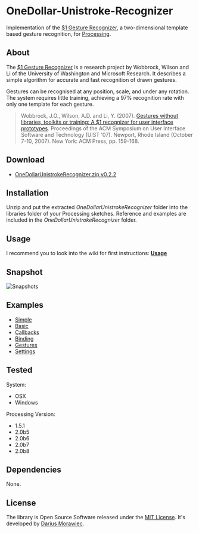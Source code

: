 # OneDollar-Unistroke-Recognizer

Implementation of the [$1 Gesture Recognizer](http://depts.washington.edu/aimgroup/proj/dollar/), a two-dimensional template based gesture recognition, for [Processing](http://processing.org/).

## About

The [$1 Gesture Recognizer](http://depts.washington.edu/aimgroup/proj/dollar/) is a research project by Wobbrock, Wilson and Li of the University of Washington and Microsoft Research. It describes a simple algorithm for accurate and fast recognition of drawn gestures.

Gestures can be recognised at any position, scale, and under any rotation. The system requires little training, achieving a 97% recognition rate with only one template for each gesture.

> Wobbrock, J.O., Wilson, A.D. and Li, Y. (2007). [Gestures without libraries, toolkits or training: A $1 recognizer for user interface prototypes](http://faculty.washington.edu/wobbrock/pubs/uist-07.1.pdf). Proceedings of the ACM Symposium on User Interface Software and Technology (UIST '07). Newport, Rhode Island (October 7-10, 2007). New York: ACM Press, pp. 159-168.

## Download

* [OneDollarUnistrokeRecognizer.zip v0.2.2](https://raw.github.com/voidplus/onedollar-unistroke-recognizer/master/download/OneDollarUnistrokeRecognizer.zip)

## Installation

Unzip and put the extracted *OneDollarUnistrokeRecognizer* folder into the libraries folder of your Processing sketches. Reference and examples are included in the *OneDollarUnistrokeRecognizer* folder.

## Usage

I recommend you to look into the wiki for first instructions: [**Usage**](https://github.com/voidplus/onedollar-unistroke-recognizer/wiki/Usage)

## Snapshot

![Snapshots](https://raw.github.com/voidplus/onedollar-unistroke-recognizer/master/reference/p5snap2.png)

## Examples

* [Simple](https://github.com/voidplus/onedollar-unistroke-recognizer/blob/master/examples/e0_simple/e0_simple.pde)
* [Basic](https://github.com/voidplus/onedollar-unistroke-recognizer/blob/master/examples/e1_basic/e1_basic.pde)
* [Callbacks](https://github.com/voidplus/onedollar-unistroke-recognizer/blob/master/examples/e2_several_callbacks/e2_several_callbacks.pde)
* [Binding](https://github.com/voidplus/onedollar-unistroke-recognizer/blob/master/examples/e3_local_binding/e3_local_binding.pde)
* [Gestures](https://github.com/voidplus/onedollar-unistroke-recognizer/blob/master/examples/e4_more_gestures/e4_more_gestures.pde)
* [Settings](https://github.com/voidplus/onedollar-unistroke-recognizer/blob/master/examples/e5_settings/e5_settings.pde)

## Tested

System:

* OSX
* Windows

Processing Version:

* 1.5.1
* 2.0b5
* 2.0b6
* 2.0b7
* 2.0b8

## Dependencies

None.

## License

The library is Open Source Software released under the [MIT License](https://raw.github.com/voidplus/onedollar-unistroke-recognizer/master/MIT-LICENSE.txt). It's developed by [Darius Morawiec](http://voidplus.de).